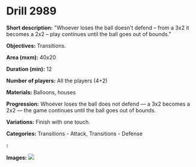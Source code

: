 # Drill 2989

**Short description:**
"Whoever loses the ball doesn't defend – from a 3x2 it becomes a 2x2 – play continues until the ball goes out of bounds."

**Objectives:**
Transitions.

**Area (mxm):**
40x20

**Duration (min):**
12

**Number of players:**
All the players (4+2)

**Materials:**
Balloons, houses

**Progression:**
Whoever loses the ball does not defend — a 3x2 becomes a 2x2 — the game continues until the ball goes out of bounds.

**Variations:**
Finish with one touch.

**Categories:**
Transitions - Attack, Transitions - Defense

**:**


**Images:**
![](https://www.coachingfutsal.com/\images\65184a70-3eda-46ae-adce-68fde60d0c6d_8-1.bmp)

